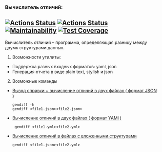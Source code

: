 ### Вычислитель отличий:
[![Actions Status](https://github.com/sonkashash/frontend-project-46/actions/workflows/hexlet-check.yml/badge.svg)](https://github.com/sonkashash/frontend-project-46/actions)
[![Actions Status](https://github.com/sonkashash/frontend-project-46/actions/workflows/main.yml/badge.svg)](https://github.com/sonkashash/frontend-project-46/actions)
[![Maintainability](https://api.codeclimate.com/v1/badges/34370a0f6e8751b804f1/maintainability)](https://codeclimate.com/github/sonkashash/frontend-project-46/maintainability)
[![Test Coverage](https://api.codeclimate.com/v1/badges/34370a0f6e8751b804f1/test_coverage)](https://codeclimate.com/github/sonkashash/frontend-project-46/test_coverage)
----------------------------------
Вычислитель отличий – программа, определяющая разницу между двумя структурами данных. 

1. Возможности утилиты:

* Поддержка разных входных форматов: yaml, json
* Генерация отчета в виде plain text, stylish и json

2. Возможные команды
* [Вывод справки + вычисление отличий в двух файлах ( формат JSON )](https://asciinema.org/a/XwyGiQpguPxrztKLGBbgkGpWj)
     ```
     gendiff -h
     gendiff <file1.json><file2.json>
     ```

* [Вычисление отличий в двух файлах ( формат YAMl )](https://asciinema.org/a/L0LyBqMdWYMtc8gl0K4QyKSFF)
    ```
     gendiff <file1.yml><file2.yml>
     ```
* [Вычисление отличий в файлах с вложенными структурами](https://asciinema.org/a/u5kab3OIz0vvc5tqEd7ohWB7J)
  
     ```
     gendiff <file1.json><file2.yml>
     ```

     
